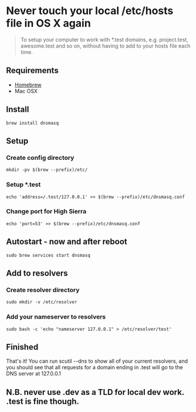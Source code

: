 # Never touch your local /etc/hosts file in OS X again

> To setup your computer to work with *.test domains, e.g. project.test, awesome.test and so on, without having to add to your hosts file each time.

## Requirements

* [Homebrew](https://brew.sh/)
* Mac OSX

## Install
```
brew install dnsmasq
```

## Setup

### Create config directory
```
mkdir -pv $(brew --prefix)/etc/
```

### Setup *.test

```
echo 'address=/.test/127.0.0.1' >> $(brew --prefix)/etc/dnsmasq.conf
```
### Change port for High Sierra
```
echo 'port=53' >> $(brew --prefix)/etc/dnsmasq.conf
```

## Autostart - now and after reboot
```
sudo brew services start dnsmasq
```

## Add to resolvers

### Create resolver directory
```
sudo mkdir -v /etc/resolver
```

### Add your nameserver to resolvers
```
sudo bash -c 'echo "nameserver 127.0.0.1" > /etc/resolver/test'
```

## Finished

That's it! You can run scutil --dns to show all of your current resolvers, and you should see that all requests for a domain ending in .test will go to the DNS server at 127.0.0.1

## N.B. never use .dev as a TLD for local dev work. .test is fine though.
